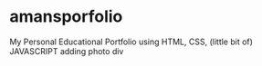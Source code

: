 # amansporfolio 
My Personal Educational Portfolio using HTML, CSS, (little bit of) JAVASCRIPT
adding photo div  
  
  
 
